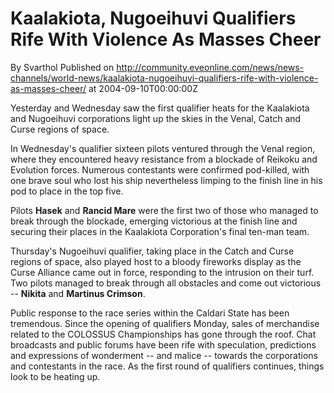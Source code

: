 # Kaalakiota, Nugoeihuvi Qualifiers Rife With Violence As Masses Cheer
By Svarthol
Published on http://community.eveonline.com/news/news-channels/world-news/kaalakiota-nugoeihuvi-qualifiers-rife-with-violence-as-masses-cheer/ at 2004-09-10T00:00:00Z

Yesterday and Wednesday saw the first qualifier heats for the Kaalakiota and Nugoeihuvi corporations light up the skies in the Venal, Catch and Curse regions of space.  
  
In Wednesday's qualifier sixteen pilots ventured through the Venal region, where they encountered heavy resistance from a blockade of Reikoku and Evolution forces. Numerous contestants were confirmed pod-killed, with one brave soul who lost his ship nevertheless limping to the finish line in his pod to place in the top five.  
  
Pilots **Hasek** and **Rancid Mare** were the first two of those who managed to break through the blockade, emerging victorious at the finish line and securing their places in the Kaalakiota Corporation's final ten-man team.  
  
Thursday's Nugoeihuvi qualifier, taking place in the Catch and Curse regions of space, also played host to a bloody fireworks display as the Curse Alliance came out in force, responding to the intrusion on their turf. Two pilots managed to break through all obstacles and come out victorious -- **Nikita** and **Martinus Crimson**.  
  
Public response to the race series within the Caldari State has been tremendous. Since the opening of qualifiers Monday, sales of merchandise related to the COLOSSUS Championships has gone through the roof. Chat broadcasts and public forums have been rife with speculation, predictions and expressions of wonderment -- and malice -- towards the corporations and contestants in the race. As the first round of qualifiers continues, things look to be heating up.

